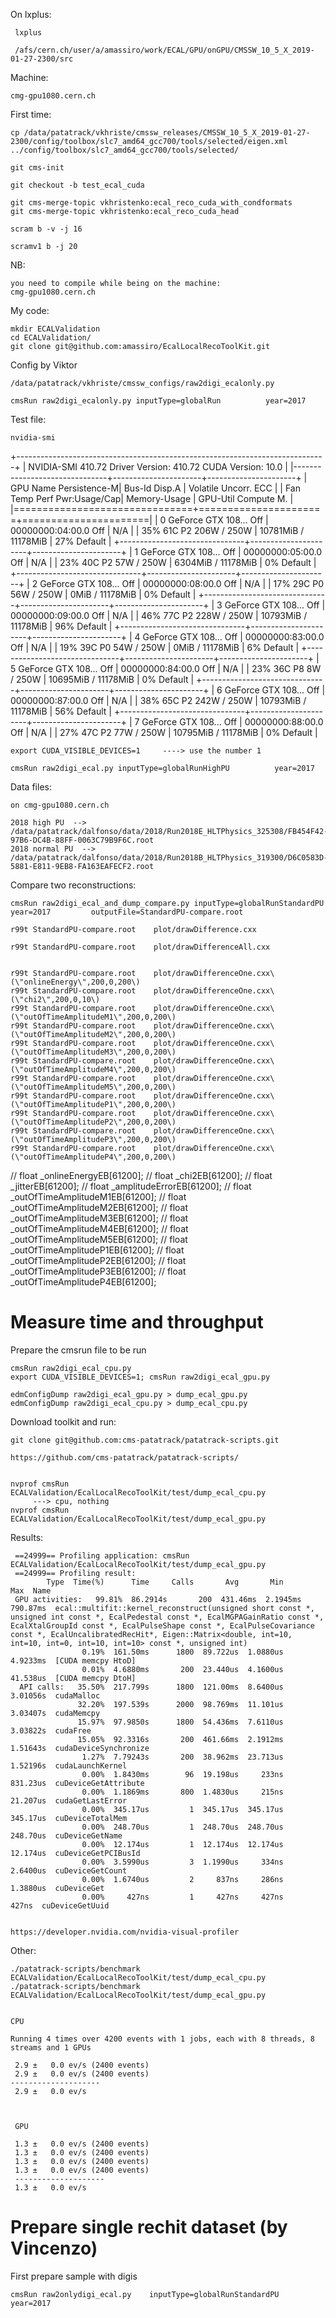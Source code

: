 On lxplus:

     lxplus

     /afs/cern.ch/user/a/amassiro/work/ECAL/GPU/onGPU/CMSSW_10_5_X_2019-01-27-2300/src

Machine:

    cmg-gpu1080.cern.ch
     
First time:

    cp /data/patatrack/vkhriste/cmssw_releases/CMSSW_10_5_X_2019-01-27-2300/config/toolbox/slc7_amd64_gcc700/tools/selected/eigen.xml ../config/toolbox/slc7_amd64_gcc700/tools/selected/
    
    git cms-init

    git checkout -b test_ecal_cuda
    
    git cms-merge-topic vkhristenko:ecal_reco_cuda_with_condformats
    git cms-merge-topic vkhristenko:ecal_reco_cuda_head
    
    scram b -v -j 16

    scramv1 b -j 20
    
NB:

    you need to compile while being on the machine: 
    cmg-gpu1080.cern.ch
    
    
My code:

    mkdir ECALValidation
    cd ECALValidation/
    git clone git@github.com:amassiro/EcalLocalRecoToolKit.git

Config by Viktor

    /data/patatrack/vkhriste/cmssw_configs/raw2digi_ecalonly.py
    
    cmsRun raw2digi_ecalonly.py inputType=globalRun          year=2017      

    
Test file:

    
    nvidia-smi
    
 +-----------------------------------------------------------------------------+
| NVIDIA-SMI 410.72       Driver Version: 410.72       CUDA Version: 10.0     |
|-------------------------------+----------------------+----------------------+
| GPU  Name        Persistence-M| Bus-Id        Disp.A | Volatile Uncorr. ECC |
| Fan  Temp  Perf  Pwr:Usage/Cap|         Memory-Usage | GPU-Util  Compute M. |
|===============================+======================+======================|
|   0  GeForce GTX 108...  Off  | 00000000:04:00.0 Off |                  N/A |
| 35%   61C    P2   206W / 250W |  10781MiB / 11178MiB |     27%      Default |
+-------------------------------+----------------------+----------------------+
|   1  GeForce GTX 108...  Off  | 00000000:05:00.0 Off |                  N/A |
| 23%   40C    P2    57W / 250W |   6304MiB / 11178MiB |      0%      Default |
+-------------------------------+----------------------+----------------------+
|   2  GeForce GTX 108...  Off  | 00000000:08:00.0 Off |                  N/A |
| 17%   29C    P0    56W / 250W |      0MiB / 11178MiB |      0%      Default |
+-------------------------------+----------------------+----------------------+
|   3  GeForce GTX 108...  Off  | 00000000:09:00.0 Off |                  N/A |
| 46%   77C    P2   228W / 250W |  10793MiB / 11178MiB |     96%      Default |
+-------------------------------+----------------------+----------------------+
|   4  GeForce GTX 108...  Off  | 00000000:83:00.0 Off |                  N/A |
| 19%   39C    P0    54W / 250W |      0MiB / 11178MiB |      6%      Default |
+-------------------------------+----------------------+----------------------+
|   5  GeForce GTX 108...  Off  | 00000000:84:00.0 Off |                  N/A |
| 23%   36C    P8     8W / 250W |  10695MiB / 11178MiB |      0%      Default |
+-------------------------------+----------------------+----------------------+
|   6  GeForce GTX 108...  Off  | 00000000:87:00.0 Off |                  N/A |
| 38%   65C    P2   242W / 250W |  10793MiB / 11178MiB |     56%      Default |
+-------------------------------+----------------------+----------------------+
|   7  GeForce GTX 108...  Off  | 00000000:88:00.0 Off |                  N/A |
| 27%   47C    P2    77W / 250W |  10795MiB / 11178MiB |      0%      Default |

    
     
    export CUDA_VISIBLE_DEVICES=1     ----> use the number 1

    cmsRun raw2digi_ecal.py inputType=globalRunHighPU          year=2017      

    
Data files:

    on cmg-gpu1080.cern.ch
    
    2018 high PU  --> /data/patatrack/dalfonso/data/2018/Run2018E_HLTPhysics_325308/FB454F42-97B6-DC4B-88FF-0063C79B9F6C.root
    2018 normal PU  --> /data/patatrack/dalfonso/data/2018/Run2018B_HLTPhysics_319300/D6C0583D-5881-E811-9EB8-FA163EAFECF2.root
    

Compare two reconstructions:

    cmsRun raw2digi_ecal_and_dump_compare.py inputType=globalRunStandardPU          year=2017         outputFile=StandardPU-compare.root
    
    r99t StandardPU-compare.root    plot/drawDifference.cxx
    
    r99t StandardPU-compare.root    plot/drawDifferenceAll.cxx
    
    
    r99t StandardPU-compare.root    plot/drawDifferenceOne.cxx\(\"onlineEnergy\",200,0,200\)
    r99t StandardPU-compare.root    plot/drawDifferenceOne.cxx\(\"chi2\",200,0,10\)
    r99t StandardPU-compare.root    plot/drawDifferenceOne.cxx\(\"outOfTimeAmplitudeM1\",200,0,200\)
    r99t StandardPU-compare.root    plot/drawDifferenceOne.cxx\(\"outOfTimeAmplitudeM2\",200,0,200\)
    r99t StandardPU-compare.root    plot/drawDifferenceOne.cxx\(\"outOfTimeAmplitudeM3\",200,0,200\)
    r99t StandardPU-compare.root    plot/drawDifferenceOne.cxx\(\"outOfTimeAmplitudeM4\",200,0,200\)
    r99t StandardPU-compare.root    plot/drawDifferenceOne.cxx\(\"outOfTimeAmplitudeM5\",200,0,200\)
    r99t StandardPU-compare.root    plot/drawDifferenceOne.cxx\(\"outOfTimeAmplitudeP1\",200,0,200\)    
    r99t StandardPU-compare.root    plot/drawDifferenceOne.cxx\(\"outOfTimeAmplitudeP2\",200,0,200\)
    r99t StandardPU-compare.root    plot/drawDifferenceOne.cxx\(\"outOfTimeAmplitudeP3\",200,0,200\)
    r99t StandardPU-compare.root    plot/drawDifferenceOne.cxx\(\"outOfTimeAmplitudeP4\",200,0,200\)
    
    
    
    
//   float _onlineEnergyEB[61200];
//   float _chi2EB[61200];
//   float _jitterEB[61200];
//   float _amplitudeErrorEB[61200];
//   float _outOfTimeAmplitudeM1EB[61200];
//   float _outOfTimeAmplitudeM2EB[61200];
//   float _outOfTimeAmplitudeM3EB[61200];
//   float _outOfTimeAmplitudeM4EB[61200];
//   float _outOfTimeAmplitudeM5EB[61200];
//   float _outOfTimeAmplitudeP1EB[61200];
//   float _outOfTimeAmplitudeP2EB[61200];
//   float _outOfTimeAmplitudeP3EB[61200];
//   float _outOfTimeAmplitudeP4EB[61200];
 
 
 

    
Measure time and throughput
====


Prepare the cmsrun file to be run

    cmsRun raw2digi_ecal_cpu.py
    export CUDA_VISIBLE_DEVICES=1; cmsRun raw2digi_ecal_gpu.py
    
    edmConfigDump raw2digi_ecal_gpu.py > dump_ecal_gpu.py
    edmConfigDump raw2digi_ecal_cpu.py > dump_ecal_cpu.py

     
Download toolkit and run:

    git clone git@github.com:cms-patatrack/patatrack-scripts.git
    
    https://github.com/cms-patatrack/patatrack-scripts/


    nvprof cmsRun ECALValidation/EcalLocalRecoToolKit/test/dump_ecal_cpu.py  
         ---> cpu, nothing
    nvprof cmsRun ECALValidation/EcalLocalRecoToolKit/test/dump_ecal_gpu.py

    
    
Results:

     ==24999== Profiling application: cmsRun ECALValidation/EcalLocalRecoToolKit/test/dump_ecal_gpu.py 
     ==24999== Profiling result:
            Type  Time(%)      Time     Calls       Avg       Min       Max  Name
     GPU activities:   99.81%  86.2914s       200  431.46ms  2.1945ms  790.87ms  ecal::multifit::kernel_reconstruct(unsigned short const *, unsigned int const *, EcalPedestal const *, EcalMGPAGainRatio const *, EcalXtalGroupId const *, EcalPulseShape const *, EcalPulseCovariance const *, EcalUncalibratedRecHit*, Eigen::Matrix<double, int=10, int=10, int=0, int=10, int=10> const *, unsigned int)
                    0.19%  161.50ms      1800  89.722us  1.0880us  4.9233ms  [CUDA memcpy HtoD]
                    0.01%  4.6880ms       200  23.440us  4.1600us  41.538us  [CUDA memcpy DtoH]
      API calls:   35.50%  217.799s      1800  121.00ms  8.6400us  3.01056s  cudaMalloc
                   32.20%  197.539s      2000  98.769ms  11.101us  3.03407s  cudaMemcpy
                   15.97%  97.9850s      1800  54.436ms  7.6110us  3.03822s  cudaFree
                   15.05%  92.3316s       200  461.66ms  2.1912ms  1.51643s  cudaDeviceSynchronize
                    1.27%  7.79243s       200  38.962ms  23.713us  1.52196s  cudaLaunchKernel
                    0.00%  1.8430ms        96  19.198us     233ns  831.23us  cuDeviceGetAttribute
                    0.00%  1.1869ms       800  1.4830us     215ns  21.207us  cudaGetLastError
                    0.00%  345.17us         1  345.17us  345.17us  345.17us  cuDeviceTotalMem
                    0.00%  248.70us         1  248.70us  248.70us  248.70us  cuDeviceGetName
                    0.00%  12.174us         1  12.174us  12.174us  12.174us  cuDeviceGetPCIBusId
                    0.00%  3.5990us         3  1.1990us     334ns  2.6400us  cuDeviceGetCount
                    0.00%  1.6740us         2     837ns     286ns  1.3880us  cuDeviceGet
                    0.00%     427ns         1     427ns     427ns     427ns  cuDeviceGetUuid
    

    https://developer.nvidia.com/nvidia-visual-profiler
    
    
    
Other:
    
    ./patatrack-scripts/benchmark ECALValidation/EcalLocalRecoToolKit/test/dump_ecal_cpu.py 
    ./patatrack-scripts/benchmark ECALValidation/EcalLocalRecoToolKit/test/dump_ecal_gpu.py 

    
    CPU
 
    Running 4 times over 4200 events with 1 jobs, each with 8 threads, 8 streams and 1 GPUs
 
     2.9 ±   0.0 ev/s (2400 events)
     2.9 ±   0.0 ev/s (2400 events)
    --------------------
     2.9 ±   0.0 ev/s


     
     GPU 
     
     1.3 ±   0.0 ev/s (2400 events)
     1.3 ±   0.0 ev/s (2400 events)
     1.3 ±   0.0 ev/s (2400 events)
     1.3 ±   0.0 ev/s (2400 events)
     --------------------
     1.3 ±   0.0 ev/s

     
     
     
         
Prepare single rechit dataset (by Vincenzo)
====

First prepare sample with digis

    cmsRun raw2onlydigi_ecal.py    inputType=globalRunStandardPU          year=2017 



    
    
    